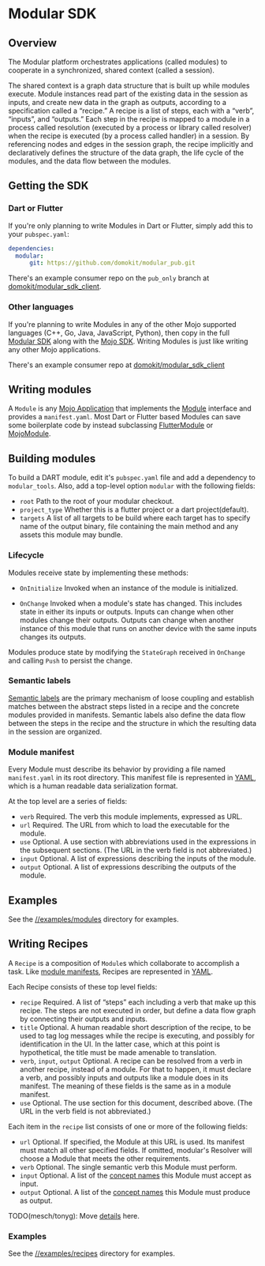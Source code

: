 Modular SDK
===========

## Overview

The Modular platform orchestrates applications (called modules) to cooperate in
a synchronized, shared context (called a session).

The shared context is a graph data structure that is built up while modules
execute. Module instances read part of the existing data in the session as
inputs, and create new data in the graph as outputs, according to a
specification called a “recipe.” A recipe is a list of steps, each with a
“verb”, “inputs”, and “outputs.” Each step in the recipe is mapped to a
module in a process called resolution (executed by a process or library
called resolver) when the recipe is executed (by a process called handler)
in a session. By referencing nodes and edges in the session graph, the recipe
implicitly and declaratively defines the structure of the data graph, the
life cycle of the modules, and the data flow between the modules.

## Getting the SDK

### Dart or Flutter

If you're only planning to write Modules in Dart or Flutter, simply add this
to your `pubspec.yaml`:
```yaml
dependencies:
  modular:
      git: https://github.com/domokit/modular_pub.git
```

There's an example consumer repo on the `pub_only` branch at
[domokit/modular_sdk_client](https://github.com/domokit/modular_sdk_client/tree/pub_only).

### Other languages

If you're planning to write Modules in any of the other Mojo supported languages
(C++, Go, Java, JavaScript, Python), then copy in the full
[Modular SDK](https://github.com/domokit/modular/tree/master/public) along with
the [Mojo SDK](https://github.com/domokit/mojo_sdk). Writing Modules is just
like writing any other Mojo applications.

There's an example consumer repo at
[domokit/modular_sdk_client](https://github.com/domokit/modular_sdk_client/tree/master)

## Writing modules

A `Module` is any [Mojo Application](https://github.com/domokit/mojo)
that implements the
[Module](https://github.com/domokit/modular/blob/master/public/interfaces/module.mojom)
interface and provides a `manifest.yaml`. Most Dart or Flutter based Modules can
save some boilerplate
code by instead subclassing
[FlutterModule](https://github.com/domokit/modular/blob/master/dart-packages/modular/lib/flutter_module.dart)
or
[MojoModule](https://github.com/domokit/modular/blob/master/dart-packages/modular/lib/mojo_module.dart).

## Building modules

To build a DART module, edit it's `pubspec.yaml` file and add a dependency to
`modular_tools`. Also, add a top-level option `modular` with the following
fields:
  * `root` Path to the root of your modular checkout.
  * `project_type` Whether this is a flutter project or a dart project(default).
  * `targets` A list of all targets to be build where each target has to specify
    name of the output binary, file containing the main method and any assets
    this module may bundle.

### Lifecycle

Modules receive state by implementing these methods:
  * `OnInitialize` Invoked when an instance of the module is initialized.

  * `OnChange` Invoked when a module's state has changed. This includes
    state in either its inputs or outputs. Inputs can change when other modules
    change their outputs. Outputs can change when another instance of this
    module that runs on another device with the same inputs changes its outputs.

Modules produce state by modifying the `StateGraph` received in `OnChange`
and calling `Push` to persist the change.

### Semantic labels

[Semantic labels](#semantic-labels) are the primary mechanism of loose coupling
and establish matches between the abstract steps listed in a recipe and the
concrete modules provided in manifests. Semantic labels also define the data
flow between the steps in the recipe and the structure in which the resulting
data in the session are organized.

### Module manifest

Every Module must describe its behavior by providing a file named
`manifest.yaml` in its root directory. This manifest file is represented in
[YAML](http://yaml.org), which is a human readable data serialization format.

At the top level are a series of fields:
  * `verb` Required. The verb this module implements, expressed as URL.
  * `url` Required. The URL from which to load the executable for the module.
  * `use` Optional. A use section with abbreviations used in the expressions
    in the subsequent sections. (The URL in the verb field is not abbreviated.)
  * `input` Optional. A list of expressions describing the inputs of the module.
  * `output` Optional. A list of expressions describing the outputs of the
    module.

## Examples

See the
[//examples/modules](https://github.com/domokit/modular/tree/master/examples/modules)
directory for examples.

## Writing Recipes

A `Recipe` is a composition of `Module`s which collaborate to accomplish
a task. Like [module manifests](#module-manifest), Recipes are represented in
[YAML](http://yaml.org).

Each Recipe consists of these top level fields:
  * `recipe` Required. A list of “steps” each including a verb that make up
    this recipe. The steps are not executed in order, but define a data flow
    graph by connecting their outputs and inputs.
  * `title` Optional. A human readable short description of the recipe, to be
    used to tag log messages while the recipe is executing, and possibly for
    identification in the UI. In the latter case, which at this point is
    hypothetical, the title must be made amenable to translation.
  * `verb`, `input`, `output` Optional. A recipe can be resolved from a verb
    in another recipe, instead of a module. For that to happen, it must
    declare a verb, and possibly inputs and outputs like a module does in its
    manifest. The meaning of these fields is the same as in a module manifest.
  * `use` Optional. The use section for this document, described above. (The
    URL in the verb field is not abbreviated.)

Each item in the `recipe` list consists of one or more of the following fields:
  * `url` Optional. If specified, the Module at this URL is used. Its
    manifest must match all other specified fields. If omitted,
    modular's Resolver will choose a Module that meets the other requirements.
  * `verb` Optional. The single semantic verb this Module must perform.
  * `input` Optional. A list of the [concept names](#concept-names)
    this Module must accept as input.
  * `output` Optional. A list of the [concept names](#concept-names)
    this Module must produce as output.

TODO(mesch/tonyg): Move [details](https://docs.google.com/document/d/109gDG5TQZVCN1HrBuXAcQoXsomYKOcfFez9oz3tg_y0/edit#heading=h.2mwqz6heo3ei) here.

### Examples

See the
[//examples/recipes](https://github.com/domokit/modular/tree/master/examples/recipes)
directory for examples.
